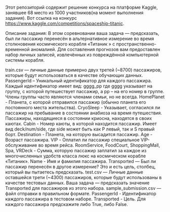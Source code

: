 Этот репозиторий содержит решение конкурса на платформе Kaggle, занявшее 68 место из 1000 участников(на момент выполнения задания).
Вот ссылка на конкурс https://www.kaggle.com/competitions/spaceship-titanic.

Описание задания:
В этом соревновании ваша задача — предсказать, был ли пассажир перенесён в альтернативное измерение во время столкновения космического корабля «Титаник » с пространственно-временной аномалией. Для составления прогнозов вам предоставлен набор личных записей, извлечённых из повреждённой компьютерной системы корабля.

train.csv — личные данные примерно двух третей (~8700) пассажиров, которые будут использоваться в качестве обучающих данных.
PassengerId – Уникальный идентификатор для каждого пассажира. Каждый идентификатор имеет вид: gggg_pp где gggg указывает на группу, с которой путешествует пассажир, а pp – на его номер в группе. Члены группы часто являются членами семьи, но не всегда.
HomePlanet - Планета, с которой отправился пассажир (обычно планета его постоянного места жительства).
CryoSleep - Указывает, согласился ли пассажир на пребывание в состоянии анабиоза на время путешествия. Пассажиры, находящиеся в состоянии криосна, находятся в своих каютах.
Cabin - Номер каюты, в которой находится пассажир. Имеет вид deck/num/side, где side может быть как P левый, так и S правый борт.
Destination - Планета, на которую высадится пассажир.
Age - Возраст пассажира.
VIP - Оплатил ли пассажир специальное VIP-обслуживание во время рейса.
RoomService, FoodCourt, ShoppingMall, Spa, VRDeck - Сумма, которую пассажир заплатил за каждое из многочисленных удобств класса люкс на космическом корабле «Титаник».
Name - Имя и фамилия пассажира.
Transported — Был ли пассажир перенесён в другое измерение? Это и есть цель, столбец, который вы пытаетесь предсказать.
test.csv — Личные данные оставшейся трети (~4300) пассажиров, которые будут использованы в качестве тестовых данных. Ваша задача — предсказать значение Transported для пассажиров из этого набора.
sample_submission.csv — файл отправки в правильном формате.
PassengerId - Идентификатор каждого пассажира в тестовом наборе.
Transported - Цель. Для каждого пассажира предскажите либо True, либо False.
